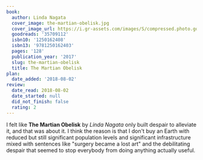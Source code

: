 ```yaml
---
book:
  author: Linda Nagata
  cover_image: the-martian-obelisk.jpg
  cover_image_url: https://i.gr-assets.com/images/S/compressed.photo.goodreads.com/books/1500521839l/35709112._SX98_.jpg
  goodreads: '35709112'
  isbn10: '1250162408'
  isbn13: '9781250162403'
  pages: '128'
  publication_year: '2017'
  slug: the-martian-obelisk
  title: The Martian Obelisk
plan:
  date_added: '2018-08-02'
review:
  date_read: 2018-08-02
  date_started: null
  did_not_finish: false
  rating: 2
---
```


I felt like **The Martian Obelisk** by *Linda Nagata* only built despair to alleviate it, and that was about it. I think the reason is that I don't buy an Earth with reduced but still significant population levels and significant infrastructure mixed with sentences like "surgery became a lost art" and the debilitating despair that seemed to stop everybody from doing anything actually useful.
